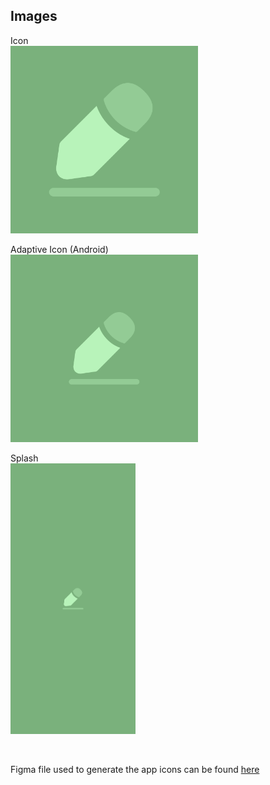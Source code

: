 ## Images

Icon\
<img src="icon.png" alt="Icon" width="300"/>

Adaptive Icon (Android)\
<img src="adaptive-icon.png" alt="adaptive icon" width="300"/>

Splash\
<img src="splash.png" alt="Splash" width="200"/>

<br>

Figma file used to generate the app icons can be found [here](https://www.figma.com/file/OhZlw9U6ueCmpyiEYLVyLi/JotterAI-Expo-Icons)
